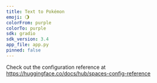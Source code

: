 ```yaml
---
title: Text to Pokémon
emoji: 🌖
colorFrom: purple
colorTo: purple
sdk: gradio
sdk_version: 3.4
app_file: app.py
pinned: false
---
```


Check out the configuration reference at https://huggingface.co/docs/hub/spaces-config-reference
